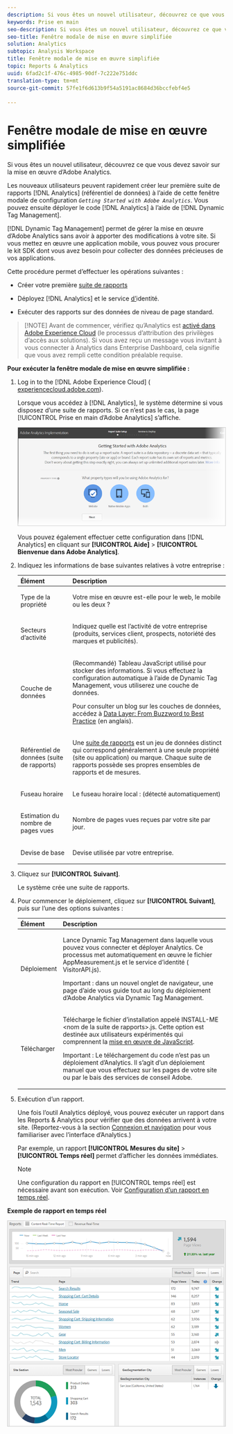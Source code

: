 ```yaml
---
description: Si vous êtes un nouvel utilisateur, découvrez ce que vous devez savoir sur la mise en œuvre d’Adobe Analytics.
keywords: Prise en main
seo-description: Si vous êtes un nouvel utilisateur, découvrez ce que vous devez savoir sur la mise en œuvre d’Adobe Analytics.
seo-title: Fenêtre modale de mise en œuvre simplifiée
solution: Analytics
subtopic: Analysis Workspace
title: Fenêtre modale de mise en œuvre simplifiée
topic: Reports & Analytics
uuid: 6fad2c1f-476c-4985-90df-7c222e751ddc
translation-type: tm+mt
source-git-commit: 57fe1f6d613b9f54a5191ac8684d36bccfebf4e5

---
```



# Fenêtre modale de mise en œuvre simplifiée

Si vous êtes un nouvel utilisateur, découvrez ce que vous devez savoir sur la mise en œuvre d’Adobe Analytics.

<!-- 

<p>https://activation.adobedtm.com/index.php?redirected=1 </p>

 -->

Les nouveaux utilisateurs peuvent rapidement créer leur première suite de rapports [!DNL Analytics] (référentiel de données) à l’aide de cette fenêtre modale de configuration *`Getting Started with Adobe Analytics`*. Vous pouvez ensuite déployer le code [!DNL Analytics] à l’aide de [!DNL Dynamic Tag Management].

[!DNL Dynamic Tag Management] permet de gérer la mise en œuvre d’Adobe Analytics sans avoir à apporter des modifications à votre site. Si vous mettez en œuvre une application mobile, vous pouvez vous procurer le kit SDK dont vous avez besoin pour collecter des données précieuses de vos applications.

Cette procédure permet d’effectuer les opérations suivantes :

* Créer votre première [suite de rapports](https://marketing.adobe.com/resources/help/en_US/analytics/getting-started/report-suites.html)
* Déployez [!DNL Analytics] et le service [d’](https://marketing.adobe.com/resources/help/en_US/mcvid/)identité.

* Exécuter des rapports sur des données de niveau de page standard.

> [!NOTE] Avant de commencer, vérifiez qu’Analytics est [activé dans Adobe Experience Cloud](https://marketing.adobe.com/resources/help/en_US/mcloud/core_services.html) (le processus d’attribution des privilèges d’accès aux solutions). Si vous avez reçu un message vous invitant à vous connecter à Analytics dans Enterprise Dashboard, cela signifie que vous avez rempli cette condition préalable requise.

**Pour exécuter la fenêtre modale de mise en œuvre simplifiée :**

1. Log in to the [!DNL Adobe Experience Cloud] ( [experiencecloud.adobe.com](https://experiencecloud.adobe.com)).

   Lorsque vous accédez à [!DNL Analytics], le système détermine si vous disposez d’une suite de rapports. Si ce n’est pas le cas, la page [!UICONTROL Prise en main d’Adobe Analytics] s’affiche.

   ![](assets/analytics-implementation-rs-wizard.png)

   Vous pouvez également effectuer cette configuration dans [!DNL Analytics] en cliquant sur **[!UICONTROL Aide]** &gt; **[!UICONTROL Bienvenue dans Adobe Analytics]**.

1. Indiquez les informations de base suivantes relatives à votre entreprise :

   <table id="table_1741878A1B284CB78D297D531DC703D6"> 
     <thead> 
      <tr> 
       <th colname="col1" class="entry"> Élément </th> 
       <th colname="col2" class="entry"> Description </th> 
      </tr> 
     </thead>
     <tbody> 
      <tr> 
       <td colname="col1"> <p>Type de la propriété </p> </td> 
       <td colname="col2"> <p>Votre mise en œuvre est-elle pour le web, le mobile ou les deux ? </p> </td> 
      </tr> 
      <tr> 
       <td colname="col1"> <p>Secteurs d’activité </p> </td> 
       <td colname="col2"> <p>Indiquez quelle est l’activité de votre entreprise (produits, services client, prospects, notoriété des marques et publicités). </p> </td> 
      </tr> 
      <tr> 
       <td colname="col1"> <p>Couche de données </p> </td> 
       <td colname="col2"> <p>(Recommandé) Tableau JavaScript utilisé pour stocker des informations. Si vous effectuez la configuration automatique à l’aide de Dynamic Tag Management, vous utiliserez une couche de données. </p> <p>Pour consulter un blog sur les couches de données, accédez à <a href="https://blogs.adobe.com/digitalmarketing/analytics/data-layers-buzzword-best-practice/"> Data Layer: From Buzzword to Best Practice</a> (en anglais). </p> </td> 
      </tr> 
      <tr> 
       <td colname="col1"> <p>Référentiel de données (suite de rapports) </p> </td> 
       <td colname="col2"> <p> Une <a href="https://marketing.adobe.com/resources/help/en_US/analytics/getting-started/report-suites.html">suite de rapports</a> est un jeu de données distinct qui correspond généralement à une seule propriété (site ou application) ou marque. Chaque suite de rapports possède ses propres ensembles de rapports et de mesures. </p> </td> 
      </tr> 
      <tr> 
       <td colname="col1"> <p>Fuseau horaire </p> </td> 
       <td colname="col2"> <p>Le fuseau horaire local : (détecté automatiquement) </p> </td> 
      </tr> 
      <tr> 
       <td colname="col1"> <p>Estimation du nombre de pages vues </p> </td> 
       <td colname="col2"> <p>Nombre de pages vues reçues par votre site par jour. </p> </td> 
      </tr> 
      <tr> 
       <td colname="col1"> <p>Devise de base </p> </td> 
       <td colname="col2"> <p>Devise utilisée par votre entreprise. </p> </td> 
      </tr> 
     </tbody> 
    </table>

1. Cliquez sur **[!UICONTROL Suivant]**.

   Le système crée une suite de rapports.

1. Pour commencer le déploiement, cliquez sur **[!UICONTROL Suivant]**, puis sur l’une des options suivantes :

   <table id="table_71C7F7B9677346CD8D5130519D32464B"> 
     <thead> 
      <tr> 
       <th colname="col1" class="entry"> Élément </th> 
       <th colname="col2" class="entry"> Description </th> 
      </tr> 
     </thead>
     <tbody> 
      <tr> 
       <td colname="col1"> <p>Déploiement </p> </td> 
       <td colname="col2"> <p> Lance <span class="keyword">Dynamic Tag Management</span> dans laquelle vous pouvez vous connecter et déployer Analytics. Ce processus met automatiquement en œuvre le fichier <span class="filepath"> AppMeasurement.js</span> et le service d’identité (<span class="filepath"> VisitorAPI.js</span>). </p> <p> <p>Important : dans un nouvel onglet de navigateur, une page d’aide vous guide tout au long du déploiement d’<span class="keyword">Adobe Analytics</span> via Dynamic Tag Management. </p> </p> </td> 
      </tr> 
      <tr> 
       <td colname="col1"> <p>Télécharger </p> </td> 
       <td colname="col2"> <p> Télécharge le fichier d’installation appelé <span class="filepath">INSTALL-ME &lt;nom de la suite de rapports&gt;.js</span>. Cette option est destinée aux utilisateurs expérimentés qui comprennent la <a href="https://marketing.adobe.com/resources/help/en_US/sc/implement/js_implementation.html">mise en œuvre de JavaScript</a>. </p> <p> <p>Important : Le téléchargement du code n’est pas un déploiement d’<span class="keyword">Analytics</span>. Il s’agit d’un déploiement manuel que vous effectuez sur les pages de votre site ou par le bais des services de conseil Adobe. </p> </p> </td> 
      </tr> 
     </tbody> 
    </table>

1. Exécution d’un rapport.

   Une fois l’outil Analytics déployé, vous pouvez exécuter un rapport dans les Reports &amp; Analytics pour vérifier que des données arrivent à votre site. (Reportez-vous à la section   [Connexion et navigation](https://marketing.adobe.com/resources/help/en_US/analytics/getting-started/analytics-navigation.html) pour vous familiariser avec l’interface d’Analytics.)

   Par exemple, un rapport **[!UICONTROL Mesures du site]** &gt; **[!UICONTROL Temps réel]** permet d’afficher les données immédiates.

   >[!NOTE]
   >
   >Une configuration du rapport en [!UICONTROL temps réel] est nécessaire avant son exécution. Voir [Configuration d’un rapport en temps réel](https://marketing.adobe.com/resources/help/en_US/reference/t_realtime_admin.html).

**Exemple de rapport en temps réel**

![](assets/real-time-report.png)
